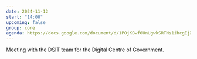 ```yaml
---
date: 2024-11-12
start: "14:00"
upcoming: false
group: core
agenda: https://docs.google.com/document/d/1POjKGwf0UnUgwkSRTNs1ibcgEjXDtNqOLhZo051R0po/edit?tab=t.0#heading=h.jgmduqp1336
--- 
```

Meeting with the DSIT team for the Digital Centre of Government. 